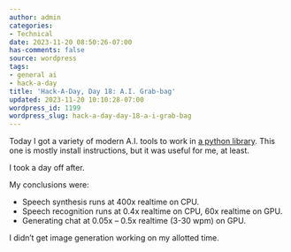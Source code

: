 ```yaml
---
author: admin
categories:
- Technical
date: 2023-11-20 08:50:26-07:00
has-comments: false
source: wordpress
tags:
- general ai
- hack-a-day
title: 'Hack-A-Day, Day 18: A.I. Grab-bag'
updated: 2023-11-20 10:10:28-07:00
wordpress_id: 1199
wordpress_slug: hack-a-day-day-18-a-i-grab-bag
---
```

Today I got a variety of modern A.I. tools to work in [a python library](https://github.com/za3k/ha3k-18-ai-grabbag). This one is mostly install instructions, but it was useful for me, at least.

I took a day off after.

My conclusions were:

-   Speech synthesis runs at 400x realtime on CPU.
-   Speech recognition runs at 0.4x realtime on CPU, 60x realtime on GPU.
-   Generating chat at 0.05x – 0.5x realtime (3-30 wpm) on GPU.

I didn’t get image generation working on my allotted time.
